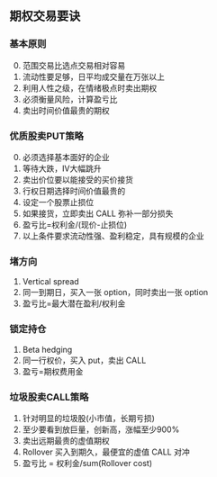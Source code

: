 ## 期权交易要诀

### 基本原则
0. 范围交易比选点交易相对容易
1. 流动性要足够，日平均成交量在万张以上
2. 利用人性之级，在情绪极点时卖出期权
3. 必须衡量风险，计算盈亏比
4. 卖出时间价值最贵的期权

<!-- ### 每周四大盘策略
1. 按当周趋势方向，卖出期权
2. 如果趋势不明确，按收盘方向，低风险额度，卖出期权
3. 只做 SPY、QQQ
4. 权利金少于20$不做，超过160$为A级
5. 用统计概率衡量盈亏比 > 3 -->

### 优质股卖PUT策略
0. 必须选择基本面好的企业
1. 等待大跌，IV大幅跳升
3. 卖出价位要以能接受的买价接货
3. 行权日期选择时间价值最贵的
4. 设定一个股票止损位
5. 如果接货，立即卖出 CALL 弥补一部分损失
6. 盈亏比=权利金/(现价-止损位)
7. 以上条件要求流动性强、盈利稳定，具有规模的企业

### 堵方向
1. Vertical spread
2. 同一到期日，买入一张 option，同时卖出一张 option
3. 盈亏比=最大潜在盈利/权利金

### 锁定持仓
1. Beta hedging
2. 同一行权价，买入 put，卖出 CALL
3. 盈亏=期权费用金

### 垃圾股卖CALL策略
1. 针对明显的垃圾股(小市值，长期亏损)
2. 至少要看到放巨量，创新高，涨幅至少900%
2. 卖出远期最贵的虚值期权
3. Rollover 买入到期久，最便宜的虚值 CALL 对冲
4. 盈亏比 = 权利金/sum(Rollover cost)




